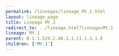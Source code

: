 ```yaml
---
permalink: /lineages/lineage_MY.1.html
layout: lineage_page
title: Lineage MY.1
redirect_to: ../lineage.html?lineage=MY.1
lineage: MY.1
parent: B.1.1.529.2.86.1.1.11.1.3.1.8
children: ['MY.1']
---
```

